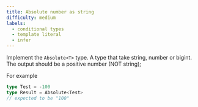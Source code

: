 ```yaml
---
title: Absolute number as string
difficulty: medium
labels: 
  - conditional types
  - template literal
  - infer
---
```

Implement the `Absolute<T>` type. A type that take string, number or bigint. The output should be a positive number (NOT string);

For example

```ts
type Test = -100
type Result = Absolute<Test> 
// expected to be "100"
```





